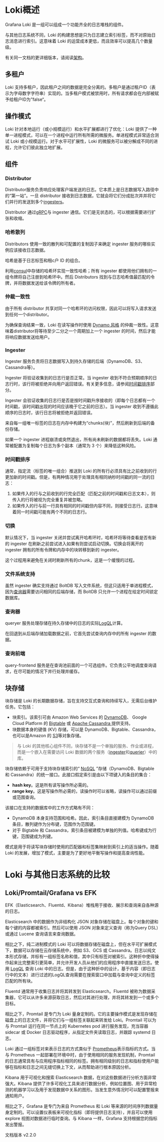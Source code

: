# Loki概述

Grafana Loki 是一组可以组成一个功能齐全的日志堆栈的组件。

与其他日志系统不同，Loki 的构建思想是只为日志建立索引标签，而不对原始日志消息进行索引。这意味着 Loki 的运营成本更低，而且效率可以提高几个数量级。

有关同一文档的更详细版本，请阅读[架构](架构.md)。

## 多租户

Loki 支持多租户，因此租户之间的数据是完全分离的。多租户是通过租户ID（表示为字母数字字符串）实现的。当多租户模式被禁用时，所有请求都会在内部被赋予给租户ID为”false“。

## 操作模式

Loki 针对本地运行（或小规模运行）和水平扩展都进行了优化：Loki 提供了一种单一进程模式，可以在一个进程中运行所有所需的微服务。单进程模式非常适合测试 Loki 或小规模运行。对于水平可扩展性，Loki 的微服务可以被分解成不同的进程，允许它们彼此独立地扩展。

## 组件

### Distributor

Distributor服务负责响应处理客户端发送的日志。它本质上是日志数据写入路径中的“第一站”。一旦 distributor 接收到日志数据，它就会将它们分成批次并并将它们并行的发送到多个[ingesters](概述.md#Ingester)。

Distributor 通过[gRPC](https://grpc.io/)与 ingester 通信。它们是无状态的，可以根据需要进行扩张和收缩。

### 哈希散列

Distributors 使用一致的散列和可配置的复制因子来确定 ingester 服务的哪些实例应该接收日志数据。

哈希是基于日志标签和租c户 ID 的组合。

利用[consul](https://www.consul.io/)中存储的哈希环实现一致性哈希；所有 ingester 都使用他们拥有的一组令牌将自己注册到哈希环中。然后 Distributors 找到与日志哈希值最匹配的令牌，并将数据发送给该令牌的所有者。

### 仲裁一致性

由于所有 distributor 共享对同一个哈希环的访问权限，因此可以将写入请求发送到任何一个distributor。

为确保查询结果一致，Loki 在读写操作时使用 [Dynamo 风格](https://www.allthingsdistributed.com/files/amazon-dynamo-sosp2007.pdf) 的仲裁一致性。这意味着distributor将等待至少二分之一个周期加上一个 ingester 的时间，然后才能将响应数据发送给用户。

### Ingester

Ingester 服务负责将日志数据写入到持久存储的后端（DynamoDB、S3、Cassandra等）。

Ingester 将验证收集到的日志行是否正常。当 ingester 收到不符合预期顺序的日志行时，该行将被拒绝并向用户返回错误。有关更多信息，请参阅[时间戳排序](概述#时间戳排序)部分。

Ingester 会验证收集的日志行是否是按时间戳升序接收的（即每个日志都有一个时间戳，该时间戳出现的时间应该晚于它之前的日志）。当 ingester 收到不遵循此顺序的日志时，该行日志将被拒绝并返回错误。

来自每一组唯一标签的日志在内存中构建为“chunks(块)”，然后刷新到后端的备份存储。

如果一个 ingester 进程崩溃或突然退出，所有尚未刷新的数据都将丢失。Loki 通常被配置为复制每个日志为多个副本（通常为 3 个）来降低这种风险。

### 时间戳排序

通常，指定流（标签的唯一组合）推送到 Loki 的所有行必须具有比之前收到的行更加新的时间戳。但是，有两种情况用于处理具有相同纳秒时间戳的同一流的日志：

1. 如果传入的行与之前收到的行完全匹配（匹配之前的时间戳和日志文本），则传入的行将被视为完全重复并被忽略。
2. 如果传入的行与前一行具有相同的时间戳但内容不同，则接受日志行。这意味着同一时间戳可能有两个不同的日志行。

### 切换

默认情况下，当 ingester 关闭并尝试离开哈希环时，哈希环将等待查看是否有新的 ingester 在刷新之前尝试进入如果有则尝试启动切换。切换会将离开的 ingester 拥有的所有令牌和内存中的块转移到新的 ingester。

这个过程用来避免在关闭时刷新所有的chunk，这是一个缓慢的过程。

### 文件系统支持

虽然 ingester 确实支持通过 BoltDB 写入文件系统，但这只适用于单进程模式，因为[查询器](概述.md#查询器)需要访问相同的后端存储，而 BoltDB 只允许一个进程在给定时间锁定数据库。

### 查询器

queryer 服务处理存储在持久存储中的日志的实际[LogQL](logql.md)计算。

在回退到从后端存储加载数据之前，它首先尝试查询内存中的所有 ingester 的数据。

### 查询前端

query-frontend 服务是在查询池前面的一个可选组件。它负责公平地调度查询请求，在尽可能的情况下并行处理并缓存。

## 块存储

块存储是 Loki 的长期数据存储，旨在支持交互式查询和持续写入，无需后台维护任务。它包括：

- 块索引。该索引可由 Amazon Web Services 的 [DynamoDB](https://aws.amazon.com/dynamodb)、 Google Cloud Platform 的 [Bigtable](https://cloud.google.com/bigtable) 或 [Apache Cassandra ](https://cassandra.apache.org/) 提供支持。
- 块数据本身的键值 (KV) 存储，可以是 DynamoDB、Bigtable、Cassandra，也可以是Amazon 的 [S3](https://aws.amazon.com/s3)等对象存储。

> 与 Loki 的其他核心组件不同，块存储不是一个单独的服务、作业或进程，而是一个嵌入在需要访问 Loki 数据的两个服务（[ingester](https://grafana.com/docs/loki/v2.2.0/overview/#ingester)和[querier](https://grafana.com/docs/loki/v2.2.0/overview/#querier)）中的库。

块存储依赖于可用于支持块存储索引的“ [NoSQL](https://en.wikipedia.org/wiki/NoSQL) ”存储（DynamoDB、Bigtable 和 Cassandra）的统一接口。此接口假定索引是由以下项键入的条目的集合：

- **hash key**。这是所有读写操作所必需的。
- **range key**。这是写操作所必需的，读操作时可以省略，读操作可以通过前缀或范围查询。

该接口在支持的数据库中的工作方式略有不同：

- DynamoDB 本身支持范围和哈希。因此，索引条目直接建模为 DynamoDB 条目，散列键作为分布键，范围作为范围键。
- 对于 Bigtable 和 Cassandra，索引条目被建模为单独的列值。哈希键成为行键，范围键成为列键。

模式是用于将读写块存储时使用的匹配器和标签集映射到索引上的适当操作。随着 Loki 的发展，增加了模式，主要是为了更好地平衡写操作和提高查询性能。



# Loki 与其他日志系统的比较

## Loki/Promtail/Grafana vs EFK

EFK（Elasticsearch、Fluentd、Kibana）堆栈用于接收、展示和查询来自各种源的日志。

Elasticsearch 中的数据作为非结构化 JSON 对象存储在磁盘上。每个对象的键和每个键的内容都被索引。然后可以使用 JSON 对象来定义查询（称为Query DSL）或通过 Lucene 查询语言来查询数据。

相比之下，纯二进制模式的 Loki 可以将数据存储在磁盘上，但在水平可扩展模式下，数据可以存储在云存储系统中，例如 S3、GCS 或 Cassandra。日志以纯文本形式存储，并标有一组标签名称和值，其中只有标签对被索引。这种折中使得操作起来比完整索引更简单，并允许开发人员从他们的应用程序中直接发送日志。使用 [LogQL](logql.md) 查询 Loki 中的日志。但是，由于这种折中的设计，基于内容（即日志行中的文本）进行过滤的LogQL查询需要在搜索窗口中加载与查询中定义的标签匹配的所有块。

Fluentd 通常用于收集日志并将其转发到 Elasticsearch。Fluentd 被称为数据采集器，它可以从许多来源获取日志，然后对其进行处理，并将其转发到一个或多个目标。

相比之下，Promtail 是专门为 Loki 量身定制的。它的主要操作模式是发现存储在磁盘上的日志文件，并将它们与一组标签关联起来转发给 Loki。Promtail 可以为与 Promtail 运行在同一节点上的 Kubernetes pod 进行服务发现，充当容器 sidecar 或 Docker 日志驱动程序，从指定文件夹读取日志，并跟踪 systemd 日志。

Loki 通过一组标签对来表示日志的方式类似于 [Prometheus](https://prometheus.io/)表示指标的方式。当与 Prometheus 一起部署在环境中时，由于使用相同的服务发现机制，Promtail 的日志通常具有与应用程序指标相同的标签。拥有相同级别的日志和指标使用户能够在指标和日志之间无缝切换上下文，从而帮助进行根本原因分析。

Kibana 用于可视化和搜索 Elasticsearch 数据，在对这些数据进行分析方面非常强大。Kibana 提供了许多可视化工具来进行数据分析，例如位置图、用于异常检测的机器学习以及用于发现数据中关系的图形。当发生意外情况时可以配置警报来通知用户。

相比之下，Grafana 是专门为来自 Prometheus 和 Loki 等来源的时间序列数据量身定制的。可以设置仪表板来可视化指标（即将提供日志支持），并且可以使用 explore 视图对数据进行临时查询。与 Kibana 一样，Grafana 支持根据您的指标发出警报。



文档版本 v2.2.0